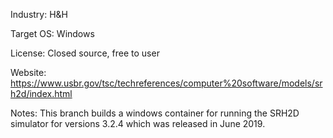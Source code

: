 Industry: H&H

Target OS: Windows

License: Closed source, free to user

Website: https://www.usbr.gov/tsc/techreferences/computer%20software/models/srh2d/index.html

Notes: This branch builds a windows container for running the SRH2D simulator for versions  3.2.4 which was released in June 2019.
